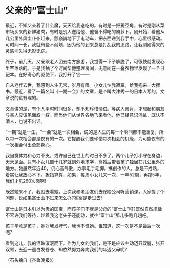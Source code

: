 # 父亲的“富士山”

最近，不知父亲着了什么魔，天天给我送吃的。有时是一把蔫豆角，有时是刚从菜市场买来的新鲜猪肉，有时是别人送给他、他舍不得吃的腌萝卜。刚开始，看他从几公里外风尘仆仆赶来，颤巍巍地下了电动车，把东西递到我手中，心里很感动。可时间一长，我就有些不耐烦，因为他的到来总是打乱我的思路，让我刚刚得来的灵感消失得无影无踪。

终于，前几天，父亲跟老人团去南方旅游，我觉得一下子解脱了，可很快就发现心里空落落的。于是我抽了个时间帮他整理房间，无意间在一叠衣物里发现了一个日记本。在好奇心的驱使下，我打开了它——

自从老伴去世，我感到人生无常，岁月有限。小女儿怕我寂寞，给我抱来一大摞书。最近，看了一篇名叫《一期一会》的文章，是个叫大津秀一的日本人写的，文章说的蛮有理的。

文章讲的是，有个人平时时间很多，却不知珍惜情谊。等病入膏肓，才想起和朋友与亲人应该见面叙一叙。而当他们从世界各地飞来看他，他已经意识混乱，既认不清人，也说不出话。

“一期”就是一生，“一会”就是一次相会，说的是人生的每一个瞬间都不能重复，所以每一次相会都是仅有的一次。它提醒我们要珍惜每次相会的机缘，为可能仅有的一次相会付出全部身心。

我自觉体力和心力不支，或许自己在世上的时日不多了。两个儿子打小守在身边，天天见面。只有小女儿自十几岁就到外地求学，离婚后带着孩子独居在几公里外的地方。她虽然年近40，仍心高气傲，办事毛手毛脚。搞创作的人，总是不成熟，着实让我放心不下。扳指算算，如果，每周小女儿来一次，一年52周，再撑5年，我们才见260次面啊!

既然她来不了，我就去看她。上次我和老朋友们去保险公司听营销课，人家提了个问题，说如果富士山不过来怎么办?答案是走过去!

富士山是日本引以为傲的国宝，而孩子们不就是父母的“富士山”吗?既然自然规律不容许我们等待，趁着我这老头子还能动，就往“富士山”那儿多跑几趟吧。

孩子毕竟是孩子，她对我发脾气，我也不怪她。谁知道，这一次是不是最后一次呢?

看到这儿，我的泪珠滚滚而下。作为儿女的我们，是不是应该主动迈开双腿，张开双臂，去迎一迎白发苍苍、却依然努力奔向我们的年迈父母呢?

（石头摘自《齐鲁晚报》）